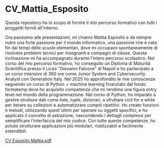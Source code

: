 # CV_Mattia_Esposito
 Questa repository ha lo scopo di fornire il mio percorso formativo con tutti i proggetti forniti all'interno.




Ora passiamo alle presentazioni, mi chiamo Mattia Esposito e da sempre nutro una forte passione per il mondo informatico, una passione che è nata fin dai tempi delle scuole elementari, dove mi occupavo spontaneamente di risolvere problemi tecnici per insegnanti e   compagni di classe. Questa inclinazione mi ha accompagnato durante l’intero percorso scolastico. Nel corso del mio percorso formativo, ho conseguito un Diploma di Maturità Scientifica presso il Liceo "Giovanni Falcone" di Napoli e ho partecipato a un corso intensivo di 360 ore come Junior System and Cybersecurity Analyst con Generation Italy. Nel 2025 ho approfondito le mie conoscenze seguendo un corso di Python + machine learning finanziato dal fondo formatemp dove ho acquisito competenze che mi rendono una figura entry level nel mondo della programmazione. Nel corso di Python, ho imparato a gestire strutture dati come liste, tuple, dizionari, a sfruttare cicli for e while per iterare su collezioni e automatizzare compiti ripetitivi. Ho creato funzioni e metodi, utilizzando quest'ultimi per operare su oggetti specifici, e ho applicato il concetto di astrazione, nascondendo i dettagli complessi per semplificare l'interfaccia del mio codice. Con tutte queste competenze, ho potuto strutturare applicazioni più modulari, riutilizzabili e facilmente estendibili.



[CV Esposito Mattia.pdf](https://github.com/user-attachments/files/18708994/CV.Esposito.Mattia.pdf)
